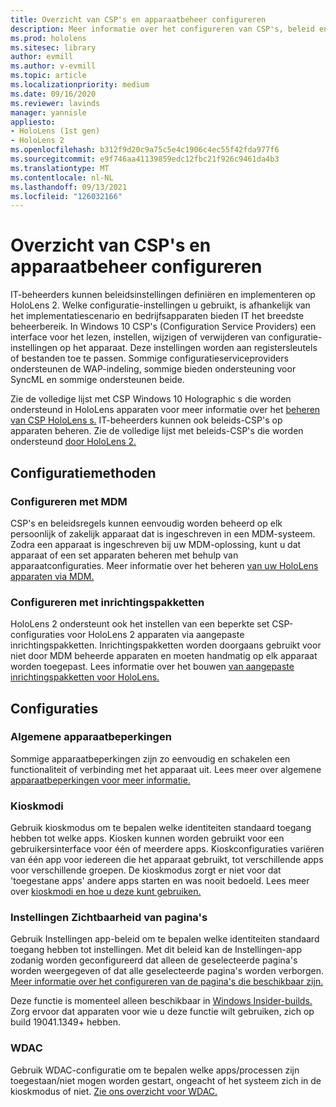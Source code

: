 ```yaml
---
title: Overzicht van CSP's en apparaatbeheer configureren
description: Meer informatie over het configureren van CSP's, beleid en apparaatbeheer met Mobile Device Management en inrichtingspakketten.
ms.prod: hololens
ms.sitesec: library
author: evmill
ms.author: v-evmill
ms.topic: article
ms.localizationpriority: medium
ms.date: 09/16/2020
ms.reviewer: lavinds
manager: yannisle
appliesto:
- HoloLens (1st gen)
- HoloLens 2
ms.openlocfilehash: b312f9d20c9a75c5e4c1906c4ec55f42fda977f6
ms.sourcegitcommit: e9f746aa41139859edc12fbc21f926c9461da4b3
ms.translationtype: MT
ms.contentlocale: nl-NL
ms.lasthandoff: 09/13/2021
ms.locfileid: "126032166"
---
```

# <a name="configure-csps-and-device-management-overview"></a>Overzicht van CSP's en apparaatbeheer configureren

IT-beheerders kunnen beleidsinstellingen definiëren en implementeren op HoloLens 2. Welke configuratie-instellingen u gebruikt, is afhankelijk van het implementatiescenario en bedrijfsapparaten bieden IT het breedste beheerbereik. In Windows 10 CSP's (Configuration Service Providers) een interface voor het lezen, instellen, wijzigen of verwijderen van configuratie-instellingen op het apparaat. Deze instellingen worden aan registersleutels of bestanden toe te passen. Sommige configuratieserviceproviders ondersteunen de WAP-indeling, sommige bieden ondersteuning voor SyncML en sommige ondersteunen beide.

Zie de volledige lijst met CSP Windows 10 Holographic s die worden ondersteund in HoloLens apparaten voor meer informatie over het [beheren van CSP HoloLens s.](/windows/client-management/mdm/configuration-service-provider-reference#hololens)
IT-beheerders kunnen ook beleids-CSP's op apparaten beheren. Zie de volledige lijst met beleids-CSP's die worden ondersteund [door HoloLens 2.](/windows/client-management/mdm/policy-csps-supported-by-hololens2)

## <a name="configuration-methods"></a>Configuratiemethoden

### <a name="configure-with-mdm"></a>Configureren met MDM

CSP's en beleidsregels kunnen eenvoudig worden beheerd op elk persoonlijk of zakelijk apparaat dat is ingeschreven in een MDM-systeem. Zodra een apparaat is ingeschreven bij uw MDM-oplossing, kunt u dat apparaat of een set apparaten beheren met behulp van apparaatconfiguraties. Meer informatie over het beheren [van uw HoloLens apparaten via MDM.](hololens-mdm-configure.md)

### <a name="configure-with-provisioning-packages"></a>Configureren met inrichtingspakketten

HoloLens 2 ondersteunt ook het instellen van een beperkte set CSP-configuraties voor HoloLens 2 apparaten via aangepaste inrichtingspakketten. Inrichtingspakketten worden doorgaans gebruikt voor niet door MDM beheerde apparaten en moeten handmatig op elk apparaat worden toegepast. Lees informatie over het bouwen [van aangepaste inrichtingspakketten voor HoloLens.](hololens-provisioning.md)

## <a name="configurations"></a>Configuraties

### <a name="common-device-restrictions"></a>Algemene apparaatbeperkingen

Sommige apparaatbeperkingen zijn zo eenvoudig en schakelen een functionaliteit of verbinding met het apparaat uit. Lees meer over algemene [apparaatbeperkingen voor meer informatie.](hololens-common-device-restrictions.md)

### <a name="kiosk-modes"></a>Kioskmodi

Gebruik kioskmodus om te bepalen welke identiteiten standaard toegang hebben tot welke apps. Kiosken kunnen worden gebruikt voor een gebruikersinterface voor één of meerdere apps. Kioskconfiguraties variëren van één app voor iedereen die het apparaat gebruikt, tot verschillende apps voor verschillende groepen. De kioskmodus zorgt er niet voor dat 'toegestane apps' andere apps starten en was nooit bedoeld. Lees meer over [kioskmodi en hoe u deze kunt gebruiken.](hololens-kiosk.md)

### <a name="settings-page-visibility"></a>Instellingen Zichtbaarheid van pagina's

Gebruik Instellingen app-beleid om te bepalen welke identiteiten standaard toegang hebben tot instellingen. Met dit beleid kan de Instellingen-app zodanig worden geconfigureerd dat alleen de geselecteerde pagina's worden weergegeven of dat alle geselecteerde pagina's worden verborgen. [Meer informatie over het configureren van de pagina's die beschikbaar zijn.](settings-uri-list.md)

Deze functie is momenteel alleen beschikbaar in [Windows Insider-builds.](hololens-insider.md) Zorg ervoor dat apparaten voor wie u deze functie wilt gebruiken, zich op build 19041.1349+ hebben.

### <a name="wdac"></a>WDAC

Gebruik WDAC-configuratie om te bepalen welke apps/processen zijn toegestaan/niet mogen worden gestart, ongeacht of het systeem zich in de kioskmodus of niet.
[Zie ons overzicht voor WDAC.](windows-defender-application-control-wdac.md)
